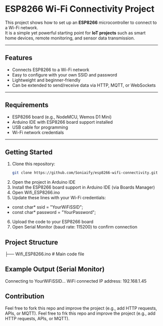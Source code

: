 # ESP8266 Wi-Fi Connectivity Project

This project shows how to set up an **ESP8266** microcontroller to connect to a Wi-Fi network.  
It is a simple yet powerful starting point for **IoT projects** such as smart home devices, remote monitoring, and sensor data transmission.

---

## Features
- Connects ESP8266 to a Wi-Fi network
- Easy to configure with your own SSID and password
- Lightweight and beginner-friendly
- Can be extended to send/receive data via HTTP, MQTT, or WebSockets

---

## Requirements
- ESP8266 board (e.g., NodeMCU, Wemos D1 Mini)
- Arduino IDE with ESP8266 board support installed
- USB cable for programming
- Wi-Fi network credentials

---

## Getting Started
1. Clone this repository:
   ```bash
   git clone https://github.com/Soniaify/esp8266-wifi-connectivity.git
2. Open the project in Arduino IDE
3. Install the ESP8266 board support in Arduino IDE (via Boards Manager)
4. Open Wifi_ESP8266.ino
5. Update these lines with your Wi-Fi credentials:
  - const char* ssid = "YourWiFiSSID";
  - const char* password = "YourPassword";
6. Upload the code to your ESP8266 board
7. Open Serial Monitor (baud rate: 115200) to confirm connection

## Project Structure
├── Wifi_ESP8266.ino   # Main code file

## Example Output (Serial Monitor)
Connecting to YourWiFiSSID...
WiFi connected
IP address: 192.168.1.45

## Contribution
Feel free to fork this repo and improve the project (e.g., add HTTP requests, APIs, or MQTT).
Feel free to frk this repo and improve the project (e.g., add HTTP requests, APIs, or MQTT).

